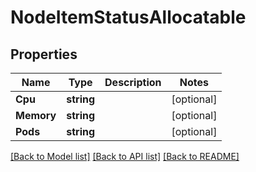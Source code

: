 # NodeItemStatusAllocatable

## Properties
Name | Type | Description | Notes
------------ | ------------- | ------------- | -------------
**Cpu** | **string** |  | [optional] 
**Memory** | **string** |  | [optional] 
**Pods** | **string** |  | [optional] 

[[Back to Model list]](../README.md#documentation-for-models) [[Back to API list]](../README.md#documentation-for-api-endpoints) [[Back to README]](../README.md)


